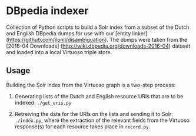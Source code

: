 # DBpedia indexer

Collection of Python scripts to build a Solr index from a subset of the Dutch and English DBpedia dumps for use with our [entity linker] (https://github.com/jlonij/disambiguation). The dumps were taken from the [2016-04 Downloads] (http://wiki.dbpedia.org/downloads-2016-04) dataset and loaded into a local Virtuoso triple store.

## Usage

Building the Solr index from the Virtuoso graph is a two-step process:

1. Generating lists of the Dutch and English resource URIs that are to be indexed: `./get_uris.py`

2. Retreiving the data for the URIs on the lists and sending it to Solr: `./index.py`, where the extraction of the relevant fields from the Virtuoso response(s) for each resource takes place in `record.py`.


